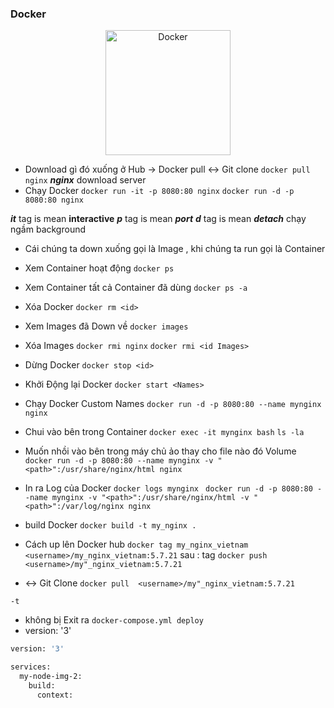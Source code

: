 ### Docker
<p align = "center">
  <a href="https://www.jenkins.io" target="blank"><img src="https://upload.wikimedia.org/wikipedia/commons/4/4e/Docker_%28container_engine%29_logo.svg" width="200" alt="Docker" /></a>
</p>




- Download gì đó xuống ở Hub ->  Docker pull <-> Git clone
`docker pull nginx`
***nginx*** download server
- Chạy Docker
`docker run -it -p 8080:80 nginx` 
`docker run -d -p 8080:80 nginx`

***it*** tag is mean **interactive**
***p*** tag is mean ***port***
***d*** tag is mean ***detach*** chạy ngầm background 
- Cái chúng ta down xuống gọi là Image , khi chúng ta run gọi là Container
- Xem Container hoạt động
`docker ps`
- Xem Container tất cả Container đã dùng 
`docker ps -a`
- Xóa Docker
`docker rm <id>`
- Xem Images đã Down về
`docker images`
- Xóa Images 
`docker rmi nginx`
`docker rmi <id Images>`
- Dừng Docker
`docker stop <id>`
- Khởi Động lại Docker
`docker start <Names> `
- Chạy Docker Custom Names
`docker run -d -p 8080:80 --name mynginx nginx`
- Chui vào bên trong Container
`docker exec -it mynginx bash`
`ls -la`
- Muốn nhồi vào bên trong máy chủ ảo thay cho file nào đó Volume
`docker run -d -p 8080:80 --name mynginx -v "<path>":/usr/share/nginx/html nginx`
- In ra Log của Docker
`docker logs mynginx `
`docker run -d -p 8080:80 --name mynginx -v "<path>":/usr/share/nginx/html -v "<path>":/var/log/nginx nginx`
- build Docker
`docker build -t my_nginx .`

- Cách up lên Docker hub
`docker tag my_nginx_vietnam <username>/my_nginx_vietnam:5.7.21` sau : tag 
`docker push <username>/my"_nginx_vietnam:5.7.21 `
- <-> Git Clone
`docker pull  <username>/my"_nginx_vietnam:5.7.21 `

`-t` 
- không bị Exit ra
`docker-compose.yml deploy`
- version: '3'
```bash
version: '3'

services:
  my-node-img-2:
    build:
      context:
```




